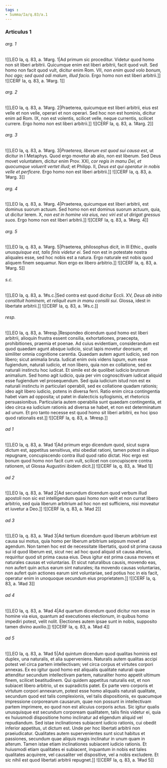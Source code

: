 ```yaml
---
tags : 
- Summa/Ia/q.83/a.1
---
```


### Articulus 1

###### arg. 1
![[LEO Ia, q. 83, a. 1#arg. 1|Ad primum sic proceditur. Videtur quod homo non sit liberi arbitrii. Quicumque enim est liberi arbitrii, facit quod vult. Sed homo non facit quod vult, dicitur enim Rom. VII, *non enim quod volo bonum, hoc ago; sed quod odi malum, illud facio*. Ergo homo non est liberi arbitrii.]]
![[CERF Ia, q. 83, a. 1#arg. 1]]

###### arg. 2
![[LEO Ia, q. 83, a. 1#arg. 2|Praeterea, quicumque est liberi arbitrii, eius est velle et non velle, operari et non operari. Sed hoc non est hominis, dicitur enim ad Rom. IX, non est volentis, scilicet velle, neque currentis, scilicet currere. Ergo homo non est liberi arbitrii.]]
![[CERF Ia, q. 83, a. 1#arg. 2]]

###### arg. 3
![[LEO Ia, q. 83, a. 1#arg. 3|*Praeterea, liberum est quod sui causa est*, ut dicitur in I Metaphys. Quod ergo movetur ab alio, non est liberum. Sed Deus movet voluntatem, dicitur enim Prov. XXI, *cor regis in manu Dei, et quocumque voluerit vertet illud*; et Philipp. II, *Deus est qui operatur in nobis velle et perficere*. Ergo homo non est liberi arbitrii.]]
![[CERF Ia, q. 83, a. 1#arg. 3]]

###### arg. 4
![[LEO Ia, q. 83, a. 1#arg. 4|Praeterea, quicumque est liberi arbitrii, est dominus suorum actuum. Sed homo non est dominus suorum actuum, quia, ut dicitur Ierem. X, *non est in homine via eius, nec viri est ut dirigat gressus suos*. Ergo homo non est liberi arbitrii.]]
![[CERF Ia, q. 83, a. 1#arg. 4]]

###### arg. 5
![[LEO Ia, q. 83, a. 1#arg. 5|Praeterea, philosophus dicit, in III Ethic., *qualis unusquisque est, talis finis videtur ei*. Sed non est in potestate nostra aliquales esse, sed hoc nobis est a natura. Ergo naturale est nobis quod aliquem finem sequamur. Non ergo ex libero arbitrio.]]
![[CERF Ia, q. 83, a. 1#arg. 5]]

###### s.c.
![[LEO Ia, q. 83, a. 1#s.c.|Sed contra est quod dicitur Eccli. XV, *Deus ab initio constituit hominem, et reliquit eum in manu consilii sui*. Glossa, idest in libertate arbitrii.]]
![[CERF Ia, q. 83, a. 1#s.c.]]

###### resp.
![[LEO Ia, q. 83, a. 1#resp.|Respondeo dicendum quod homo est liberi arbitrii, alioquin frustra essent consilia, exhortationes, praecepta, prohibitiones, praemia et poenae. Ad cuius evidentiam, considerandum est quod quaedam agunt absque iudicio, sicut lapis movetur deorsum; et similiter omnia cognitione carentia. Quaedam autem agunt iudicio, sed non libero; sicut animalia bruta. Iudicat enim ovis videns lupum, eum esse fugiendum, naturali iudicio, et non libero, quia non ex collatione, sed ex naturali instinctu hoc iudicat. Et simile est de quolibet iudicio brutorum animalium. Sed homo agit iudicio, quia per vim cognoscitivam iudicat aliquid esse fugiendum vel prosequendum. Sed quia iudicium istud non est ex naturali instinctu in particulari operabili, sed ex collatione quadam rationis; ideo agit libero iudicio, potens in diversa ferri. Ratio enim circa contingentia habet viam ad opposita; ut patet in dialecticis syllogismis, et rhetoricis persuasionibus. Particularia autem operabilia sunt quaedam contingentia, et ideo circa ea iudicium rationis ad diversa se habet, et non est determinatum ad unum. Et pro tanto necesse est quod homo sit liberi arbitrii, ex hoc ipso quod rationalis est.]]
![[CERF Ia, q. 83, a. 1#resp.]]

###### ad 1
![[LEO Ia, q. 83, a. 1#ad 1|Ad primum ergo dicendum quod, sicut supra dictum est, appetitus sensitivus, etsi obediat rationi, tamen potest in aliquo repugnare, concupiscendo contra illud quod ratio dictat. Hoc ergo est bonum quod homo non facit cum vult, scilicet non concupiscere contra rationem, ut Glossa Augustini ibidem dicit.]]
![[CERF Ia, q. 83, a. 1#ad 1]]

###### ad 2
![[LEO Ia, q. 83, a. 1#ad 2|Ad secundum dicendum quod verbum illud apostoli non sic est intelligendum quasi homo non velit et non currat libero arbitrio, sed quia liberum arbitrium ad hoc non est sufficiens, nisi moveatur et iuvetur a Deo.]]
![[CERF Ia, q. 83, a. 1#ad 2]]

###### ad 3
![[LEO Ia, q. 83, a. 1#ad 3|Ad tertium dicendum quod liberum arbitrium est causa sui motus, quia homo per liberum arbitrium seipsum movet ad agendum. Non tamen hoc est de necessitate libertatis, quod sit prima causa sui id quod liberum est, sicut nec ad hoc quod aliquid sit causa alterius, requiritur quod sit prima causa eius. Deus igitur est prima causa movens et naturales causas et voluntarias. Et sicut naturalibus causis, movendo eas, non aufert quin actus earum sint naturales; ita movendo causas voluntarias, non aufert quin actiones earum sint voluntariae, sed potius hoc in eis facit, operatur enim in unoquoque secundum eius proprietatem.]]
![[CERF Ia, q. 83, a. 1#ad 3]]

###### ad 4
![[LEO Ia, q. 83, a. 1#ad 4|Ad quartum dicendum quod dicitur non esse in homine via eius, quantum ad executiones electionum, in quibus homo impediri potest, velit nolit. Electiones autem ipsae sunt in nobis, supposito tamen divino auxilio.]]
![[CERF Ia, q. 83, a. 1#ad 4]]

###### ad 5
![[LEO Ia, q. 83, a. 1#ad 5|Ad quintum dicendum quod qualitas hominis est duplex, una naturalis, et alia superveniens. Naturalis autem qualitas accipi potest vel circa partem intellectivam; vel circa corpus et virtutes corpori annexas. Ex eo igitur quod homo est aliqualis qualitate naturali quae attenditur secundum intellectivam partem, naturaliter homo appetit ultimum finem, scilicet beatitudinem. Qui quidem appetitus naturalis est, et non subiacet libero arbitrio, ut ex supradictis patet. Ex parte vero corporis et virtutum corpori annexarum, potest esse homo aliqualis naturali qualitate, secundum quod est talis complexionis, vel talis dispositionis, ex quacumque impressione corporearum causarum, quae non possunt in intellectivam partem imprimere, eo quod non est alicuius corporis actus. Sic igitur qualis unusquisque est secundum corpoream qualitatem, talis finis videtur ei, quia ex huiusmodi dispositione homo inclinatur ad eligendum aliquid vel repudiandum. Sed istae inclinationes subiacent iudicio rationis, cui obedit inferior appetitus, ut dictum est. Unde per hoc libertati arbitrii non praeiudicatur. Qualitates autem supervenientes sunt sicut habitus et passiones, secundum quae aliquis magis inclinatur in unum quam in alterum. Tamen istae etiam inclinationes subiacent iudicio rationis. Et huiusmodi etiam qualitates ei subiacent, inquantum in nobis est tales qualitates acquirere, vel causaliter vel dispositive, vel a nobis excludere. Et sic nihil est quod libertati arbitrii repugnet.]]
![[CERF Ia, q. 83, a. 1#ad 5]]

